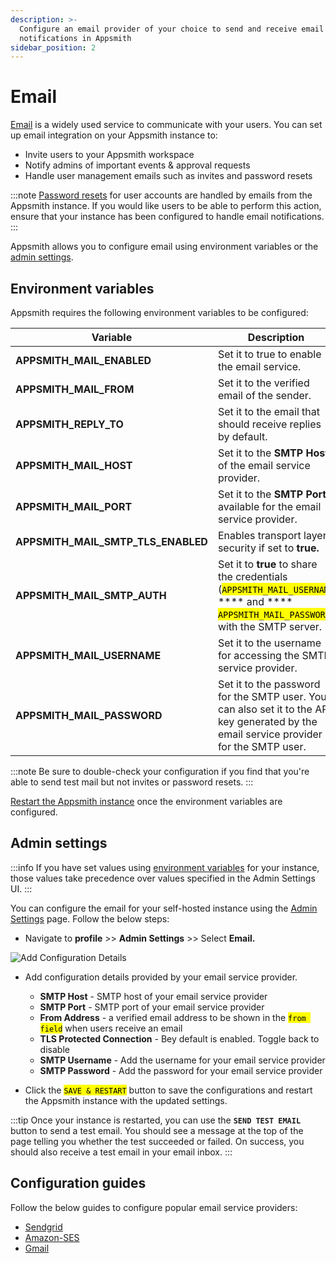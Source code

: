 ```yaml
---
description: >-
  Configure an email provider of your choice to send and receive email
  notifications in Appsmith
sidebar_position: 2
---
```


# Email

[Email](https://en.wikipedia.org/wiki/Email) is a widely used service to communicate with your users. You can set up email integration on your Appsmith instance to:

* Invite users to your Appsmith workspace
* Notify admins of important events & approval requests
* Handle user management emails such as invites and password resets

:::note
[Password resets](/help-and-support/troubleshooting-guide/application-errors#reset-password-error) for user accounts are handled by emails from the Appsmith instance. If you would like users to be able to perform this action, ensure that your instance has been configured to handle email notifications. 
:::

Appsmith allows you to configure email using environment variables or the [admin settings](/getting-started/setup/instance-configuration).

<VideoEmbed host="youtube" videoId="NOAofPbmJWw" title="" caption="" /> 

## Environment variables

Appsmith requires the following environment variables to be configured:

| Variable                               | Description                                                                                                                                                                                             |
| -------------------------------------- | ------------------------------------------------------------------------------------------------------------------------------------------------------------------------------------------------------- |
| **APPSMITH\_MAIL\_ENABLED**            | Set it to true to enable the email service.                                                                                                                                                             |
| **APPSMITH\_MAIL\_FROM**               | Set it to the verified email of the sender.                                                                                                                                                             |
| **APPSMITH\_REPLY\_TO**                | Set it to the email that should receive replies by default.                                                                                                                                             |
| **APPSMITH\_MAIL\_HOST**               | Set it to the **SMTP Host** of the email service provider.                                                                                                                                              |
| **APPSMITH\_MAIL\_PORT**               | Set it to the **SMTP Port** available for the email service provider.                                                                                                                                   |
| **APPSMITH\_MAIL\_SMTP\_TLS\_ENABLED** | Enables transport layer security if set to **true.**                                                                                                                                                    |
| **APPSMITH\_MAIL\_SMTP\_AUTH**         | Set it to **true** to share the credentials (<mark >`APPSMITH_MAIL_USERNAME`</mark> **** and **** <mark>`APPSMITH_MAIL_PASSWORD`</mark>**)** with the SMTP server. |
| **APPSMITH\_MAIL\_USERNAME**           | Set it to the username for accessing the SMTP service provider.                                                                                                                                         |
| **APPSMITH\_MAIL\_PASSWORD**           | Set it to the password for the SMTP user. You can also set it to the API key generated by the email service provider for the SMTP user.                                                                 |

:::note
Be sure to double-check your configuration if you find that you're able to send test mail but not invites or password resets.
:::

[Restart the Appsmith instance](../) once the environment variables are configured.

## Admin settings

:::info
If you have set values using [environment variables](#environment-variables) for your instance, those values take precedence over values specified in the Admin Settings UI.
:::

You can configure the email for your self-hosted instance using the [Admin Settings](/getting-started/setup/instance-configuration) page. Follow the below steps:

* Navigate to **profile** >> **Admin Settings** >> Select **Email.**

![Add Configuration Details](</img/Instance_Configuration__Email__Configure_using_Admin_Settings.png>)

*   Add configuration details provided by your email service provider.

    * **SMTP Host** - SMTP host of your email service provider
    * **SMTP Port** - SMTP port of your email service provider
    * **From Address** - a verified email address to be shown in the <mark >`from field`</mark> when users receive an email
    * **TLS Protected Connection** - Bey default is enabled. Toggle back to disable
    * **SMTP Username** - Add the username for your email service provider
    * **SMTP Password** - Add the password for your email service provider


* Click the <mark >`SAVE & RESTART`</mark> button to save the configurations and restart the Appsmith instance with the updated settings.

:::tip
Once your instance is restarted, you can use the **`SEND TEST EMAIL`** button to send a test email. You should see a message at the top of the page telling you whether the test succeeded or failed. On success, you should also receive a test email in your email inbox.
:::

## Configuration guides

Follow the below guides to configure popular email service providers:


* [Sendgrid](sendgrid.md)
* [Amazon-SES](amazon-ses.md)
* [Gmail](gmail.md)

